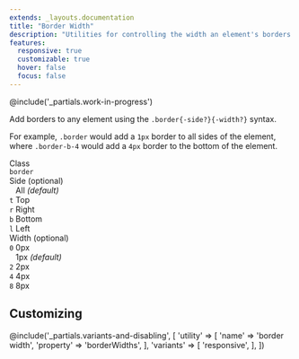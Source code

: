 ```yaml
---
extends: _layouts.documentation
title: "Border Width"
description: "Utilities for controlling the width an element's borders."
features:
  responsive: true
  customizable: true
  hover: false
  focus: false
---
```


@include('_partials.work-in-progress')

Add borders to any element using the `.border{-side?}{-width?}` syntax.

For example, `.border` would add a `1px` border to all sides of the element, where `.border-b-4` would add a `4px` border to the bottom of the element.

<div class="flex items-start mt-8 text-sm leading-none">
  <div class="pr-12">
    <div class="mb-3 text-gray-700 uppercase">Class</div>
    <div><code class="inline-block my-1 mr-1 px-2 py-1 font-mono border rounded">border</code></div>
  </div>
  <div class="pl-12 pr-12 border-l">
    <div class="mb-3 text-gray-700"><span class="uppercase">Side</span> <span class="text-gray-600 text-xs">(optional)</span></div>
    <div><code class="inline-block my-1 mr-1 px-2 py-1 font-mono border rounded bg-gray-200">&nbsp;</code> All <em class="text-xs text-gray-600">(default)</em></div>
    <div><code class="inline-block my-1 mr-1 px-2 py-1 font-mono border rounded">t</code> Top</div>
    <div><code class="inline-block my-1 mr-1 px-2 py-1 font-mono border rounded">r</code> Right</div>
    <div><code class="inline-block my-1 mr-1 px-2 py-1 font-mono border rounded">b</code> Bottom</div>
    <div><code class="inline-block my-1 mr-1 px-2 py-1 font-mono border rounded">l</code> Left</div>
  </div>
  <div class="pl-12 border-l">
    <div class="mb-3 text-gray-700"><span class="uppercase">Width</span> <span class="text-gray-600 text-xs">(optional)</span></div>
    <div><code class="inline-block my-1 mr-1 px-2 py-1 font-mono border rounded">0</code> 0px</div>
    <div><code class="inline-block my-1 mr-1 px-2 py-1 font-mono border rounded bg-gray-200">&nbsp;</code> 1px <em class="text-xs text-gray-600">(default)</em></div>
    <div><code class="inline-block my-1 mr-1 px-2 py-1 font-mono border rounded">2</code> 2px</div>
    <div><code class="inline-block my-1 mr-1 px-2 py-1 font-mono border rounded">4</code> 4px</div>
    <div><code class="inline-block my-1 mr-1 px-2 py-1 font-mono border rounded">8</code> 8px</div>
  </div>
</div>

## Customizing

@include('_partials.variants-and-disabling', [
    'utility' => [
        'name' => 'border width',
        'property' => 'borderWidths',
    ],
    'variants' => [
        'responsive',
    ],
])
